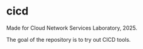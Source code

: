 # cicd

Made for Cloud Network Services Laboratory, 2025.

The goal of the repository is to try out CICD tools.